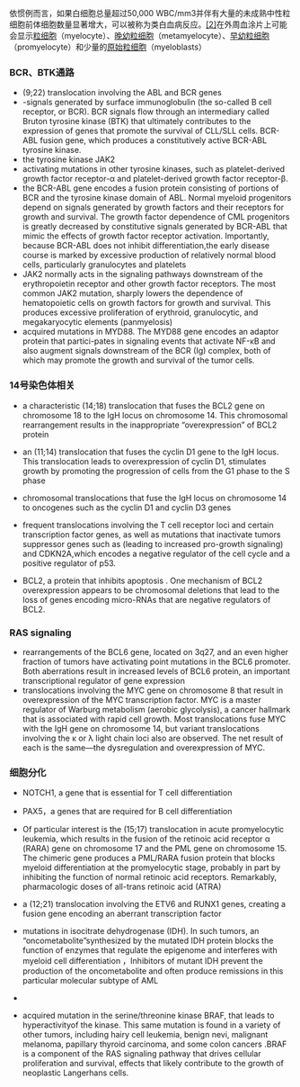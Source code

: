 依惯例而言，如果白细胞总量超过50,000 WBC/mm3并伴有大量的未成熟中性粒细胞前体细胞数量显著增大，可以被称为类白血病反应。[[2]](https://chinois.jinzhao.wiki/wiki/%E7%B1%BB%E7%99%BD%E8%A1%80%E7%97%85%E5%8F%8D%E5%BA%94#cite_note-2)在外周血涂片上可能会显示[粒细胞](https://chinois.jinzhao.wiki/wiki/%E7%B2%92%E7%BB%86%E8%83%9E "粒细胞")（myelocyte）、[晚幼粒细胞](https://chinois.jinzhao.wiki/wiki/%E6%99%9A%E5%B9%BC%E7%B2%92%E7%B4%B0%E8%83%9E "晚幼粒细胞")（metamyelocyte）、[早幼粒细胞](https://chinois.jinzhao.wiki/w/index.php?title=%E6%97%A9%E5%B9%BC%E7%B2%92%E7%BB%86%E8%83%9E&action=edit&redlink=1 "早幼粒细胞（页面不存在）")（promyelocyte）和少量的[原始粒细胞](https://chinois.jinzhao.wiki/w/index.php?title=%E5%8E%9F%E5%A7%8B%E7%B2%92%E7%BB%86%E8%83%9E&action=edit&redlink=1 "原始粒细胞（页面不存在）")（myeloblasts）



### BCR、BTK通路
- (9;22) translocation involving the ABL and BCR genes
- -signals generated by surface immunoglobulin (the so-called B cell receptor, or BCR). BCR signals flow through an intermediary called Bruton tyrosine kinase (BTK) that ultimately contributes to the expression of genes that promote the survival of CLL/SLL cells.
 BCR-ABL fusion gene, which produces a constitutively active BCR-ABL tyrosine kinase.
- the tyrosine kinase JAK2
- activating mutations in other tyrosine kinases, such as platelet-derived growth factor receptor-α and platelet-derived growth factor receptor-β.
- the BCR-ABL gene encodes a fusion protein consisting of portions of BCR and the tyrosine kinase domain of ABL. Normal myeloid progenitors depend on signals generated by growth factors and their receptors for growth and survival. The growth factor dependence of CML progenitors is greatly decreased by constitutive signals generated by BCR-ABL that mimic the effects of growth factor receptor activation. Importantly, because BCR-ABL does not inhibit differentiation,the early disease course is marked by excessive production of relatively normal blood cells, particularly granulocytes and platelets
-  JAK2 normally acts in the signaling pathways downstream of the erythropoietin receptor and other growth factor receptors. The most common JAK2 mutation, sharply lowers the dependence of hematopoietic cells on growth factors for growth and survival. This produces excessive proliferation of erythroid, granulocytic, and megakaryocytic elements (panmyelosis) 
- acquired mutations in MYD88. The MYD88 gene encodes an adaptor protein that partici-pates in signaling events that activate NF-κB and also augment signals downstream of the BCR (Ig) complex, both of which may promote the growth and survival of the tumor cells.
### 14号染色体相关

- a characteristic (14;18) translocation that fuses the BCL2 gene on chromosome 18 to the IgH locus on chromosome 14. This chromosomal rearrangement results in the inappropriate “overexpression” of BCL2 protein
-  an (11;14) translocation that fuses the cyclin D1 gene to the IgH locus. This translocation leads to overexpression of cyclin D1,  stimulates growth by promoting the progression of cells from the G1 phase to the S phase 
- chromosomal translocations that fuse the IgH locus on chromosome 14 to oncogenes such as the cyclin D1 and cyclin D3 genes

- frequent translocations involving the T cell receptor loci and certain transcription factor genes, as well as mutations that inactivate tumors suppressor genes such as (leading to increased pro-growth signaling) and CDKN2A,which encodes a negative regulator of the cell cycle and a positive regulator of p53.
-  BCL2, a protein that inhibits apoptosis . One mechanism of BCL2 overexpression appears to be chromosomal deletions that lead to the loss of genes encoding micro-RNAs that are negative regulators of BCL2.

### RAS signaling
- rearrangements of the BCL6 gene, located on 3q27, and an even higher fraction of tumors have activating point mutations in the BCL6 promoter. Both aberrations result in increased levels of BCL6 protein, an important transcriptional regulator of gene expression
- translocations involving the MYC gene on chromosome 8 that result in overexpression of the MYC transcription factor. MYC is a master regulator of Warburg metabolism (aerobic glycolysis), a cancer hallmark that is associated with rapid cell growth. Most translocations fuse MYC with the IgH gene on chromosome 14, but variant translocations involving the κ or λ light chain loci also are observed. The net result of each is the same—the dysregulation and overexpression of MYC.

### 细胞分化
- NOTCH1, a gene that is essential for T cell differentiation
- PAX5，a genes that are required for B cell differentiation
- Of particular interest is the (15;17) translocation in acute promyelocytic leukemia, which results in the fusion of the retinoic acid receptor α (RARA) gene on chromosome 17 and the PML gene on chromosome 15. The chimeric gene produces a PML/RARA fusion protein that blocks myeloid differentiation at the promyelocytic stage, probably in part by inhibiting the function of normal retinoic acid receptors. Remarkably, pharmacologic doses of all-trans retinoic acid (ATRA)

- a (12;21) translocation involving the ETV6 and RUNX1 genes, creating a fusion gene encoding an aberrant transcription factor

-  mutations in isocitrate dehydrogenase (IDH). In such tumors, an “oncometabolite”synthesized by the mutated IDH protein blocks the function of enzymes that regulate the epigenome and interferes with myeloid cell differentiation ，Inhibitors of mutant IDH prevent the production of the oncometabolite and often produce remissions in this particular molecular subtype of AML
-
- acquired mutation in the serine/threonine kinase BRAF, that leads to hyperactivityof the kinase. This same mutation is found in a variety of other tumors, including hairy cell leukemia, benign nevi, malignant melanoma, papillary thyroid carcinoma, and some colon cancers .BRAF is a component of the RAS signaling pathway that drives cellular proliferation and survival, effects that likely contribute to the growth of neoplastic Langerhans cells.